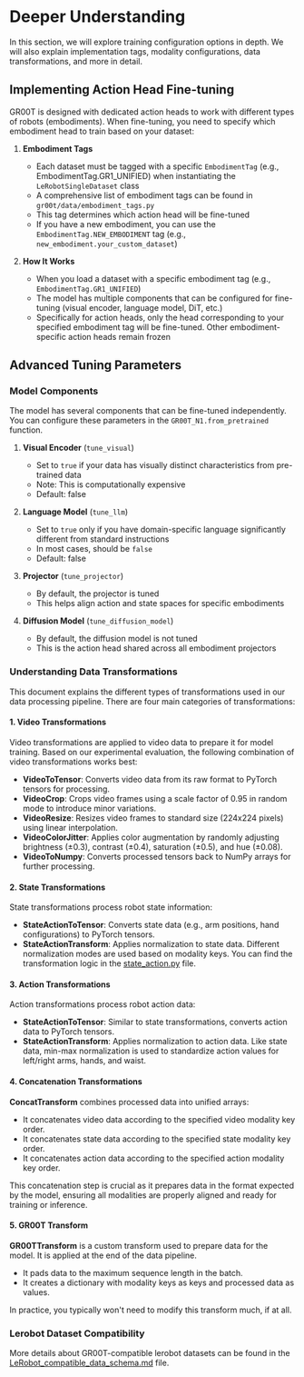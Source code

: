 # Deeper Understanding

In this section, we will explore training configuration options in depth. We will also explain implementation tags, modality configurations, data transformations, and more in detail.

## Implementing Action Head Fine-tuning

GR00T is designed with dedicated action heads to work with different types of robots (embodiments). When fine-tuning, you need to specify which embodiment head to train based on your dataset:

1. **Embodiment Tags**
   - Each dataset must be tagged with a specific `EmbodimentTag` (e.g., EmbodimentTag.GR1_UNIFIED) when instantiating the `LeRobotSingleDataset` class
   - A comprehensive list of embodiment tags can be found in `gr00t/data/embodiment_tags.py`
   - This tag determines which action head will be fine-tuned
   - If you have a new embodiment, you can use the `EmbodimentTag.NEW_EMBODIMENT` tag (e.g., `new_embodiment.your_custom_dataset`)

2. **How It Works**
   - When you load a dataset with a specific embodiment tag (e.g., `EmbodimentTag.GR1_UNIFIED`)
   - The model has multiple components that can be configured for fine-tuning (visual encoder, language model, DiT, etc.)
   - Specifically for action heads, only the head corresponding to your specified embodiment tag will be fine-tuned. Other embodiment-specific action heads remain frozen

## Advanced Tuning Parameters

### Model Components

The model has several components that can be fine-tuned independently. You can configure these parameters in the `GR00T_N1.from_pretrained` function.

1. **Visual Encoder** (`tune_visual`)
   - Set to `true` if your data has visually distinct characteristics from pre-trained data
   - Note: This is computationally expensive
   - Default: false

2. **Language Model** (`tune_llm`)
   - Set to `true` only if you have domain-specific language significantly different from standard instructions
   - In most cases, should be `false`
   - Default: false

3. **Projector** (`tune_projector`)
   - By default, the projector is tuned
   - This helps align action and state spaces for specific embodiments

4. **Diffusion Model** (`tune_diffusion_model`)
   - By default, the diffusion model is not tuned
   - This is the action head shared across all embodiment projectors

### Understanding Data Transformations

This document explains the different types of transformations used in our data processing pipeline. There are four main categories of transformations:

#### 1. Video Transformations

Video transformations are applied to video data to prepare it for model training. Based on our experimental evaluation, the following combination of video transformations works best:

- **VideoToTensor**: Converts video data from its raw format to PyTorch tensors for processing.
- **VideoCrop**: Crops video frames using a scale factor of 0.95 in random mode to introduce minor variations.
- **VideoResize**: Resizes video frames to standard size (224x224 pixels) using linear interpolation.
- **VideoColorJitter**: Applies color augmentation by randomly adjusting brightness (±0.3), contrast (±0.4), saturation (±0.5), and hue (±0.08).
- **VideoToNumpy**: Converts processed tensors back to NumPy arrays for further processing.

#### 2. State Transformations

State transformations process robot state information:

- **StateActionToTensor**: Converts state data (e.g., arm positions, hand configurations) to PyTorch tensors.
- **StateActionTransform**: Applies normalization to state data. Different normalization modes are used based on modality keys. You can find the transformation logic in the [state_action.py](../gr00t/data/transform/state_action.py) file.

#### 3. Action Transformations

Action transformations process robot action data:

- **StateActionToTensor**: Similar to state transformations, converts action data to PyTorch tensors.
- **StateActionTransform**: Applies normalization to action data. Like state data, min-max normalization is used to standardize action values for left/right arms, hands, and waist.

#### 4. Concatenation Transformations

**ConcatTransform** combines processed data into unified arrays:

- It concatenates video data according to the specified video modality key order.
- It concatenates state data according to the specified state modality key order.
- It concatenates action data according to the specified action modality key order.

This concatenation step is crucial as it prepares data in the format expected by the model, ensuring all modalities are properly aligned and ready for training or inference.

#### 5. GR00T Transform

**GR00TTransform** is a custom transform used to prepare data for the model. It is applied at the end of the data pipeline.

- It pads data to the maximum sequence length in the batch.
- It creates a dictionary with modality keys as keys and processed data as values.

In practice, you typically won't need to modify this transform much, if at all.

### Lerobot Dataset Compatibility

More details about GR00T-compatible lerobot datasets can be found in the [LeRobot_compatible_data_schema.md](./LeRobot_compatible_data_schema.md) file.